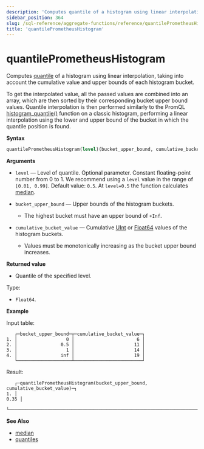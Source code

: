 ```yaml
---
description: 'Computes quantile of a histogram using linear interpolation.'
sidebar_position: 364
slug: /sql-reference/aggregate-functions/reference/quantilePrometheusHistogram
title: 'quantilePrometheusHistogram'
---
```


# quantilePrometheusHistogram

Computes [quantile](https://en.wikipedia.org/wiki/Quantile) of a histogram using linear interpolation, taking into account the cumulative value and upper bounds of each histogram bucket.

To get the interpolated value, all the passed values are combined into an array, which are then sorted by their corresponding bucket upper bound values. Quantile interpolation is then performed similarly to the PromQL [histogram_quantile()](https://prometheus.io/docs/prometheus/latest/querying/functions/#histogram_quantile) function on a classic histogram, performing a linear interpolation using the lower and upper bound of the bucket in which the quantile position is found.

**Syntax**

```sql
quantilePrometheusHistogram(level)(bucket_upper_bound, cumulative_bucket_value)
```

**Arguments**

- `level` — Level of quantile. Optional parameter. Constant floating-point number from 0 to 1. We recommend using a `level` value in the range of `[0.01, 0.99]`. Default value: `0.5`. At `level=0.5` the function calculates [median](https://en.wikipedia.org/wiki/Median).

- `bucket_upper_bound` — Upper bounds of the histogram buckets.

  - The highest bucket must have an upper bound of `+Inf`.

- `cumulative_bucket_value` — Cumulative [UInt](../../../sql-reference/data-types/int-uint) or [Float64](../../../sql-reference/data-types/float.md) values of the histogram buckets.

  - Values must be monotonically increasing as the bucket upper bound increases.

**Returned value**

- Quantile of the specified level.

Type:

- `Float64`.

**Example**

Input table:

```text
   ┌─bucket_upper_bound─┬─cumulative_bucket_value─┐
1. │                  0 │                       6 │
2. │                0.5 │                      11 │
3. │                  1 │                      14 │
4. │                inf │                      19 │
   └────────────────────┴─────────────────────────┘
```

Result:

```text
   ┌─quantilePrometheusHistogram(bucket_upper_bound, cumulative_bucket_value)─┐
1. │                                                                     0.35 │
   └──────────────────────────────────────────────────────────────────────────┘
```

**See Also**

- [median](/sql-reference/aggregate-functions/reference/median)
- [quantiles](../../../sql-reference/aggregate-functions/reference/quantiles.md#quantiles)

